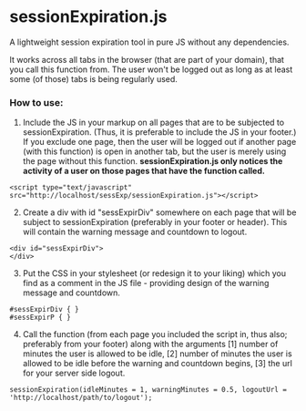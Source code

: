 # sessionExpiration.js
A lightweight session expiration tool in pure JS without any dependencies.

It works across all tabs in the browser (that are part of your domain), that you call this function from. The user won't be logged out as long as at least some (of those) tabs is being regularly used.

### How to use:

1. Include the JS in your markup on all pages that are to be subjected to sessionExpiration. (Thus, it is preferable to include the JS in your footer.) If you exclude one page, then the user will be logged out if another page (with this function) is open in another tab, but the user is merely using the page without this function. **sessionExpiration.js only notices the activity of a user on those pages that have the function called.**

```
<script type="text/javascript" src="http://localhost/sessExp/sessionExpiration.js"></script>
```

2. Create a div with id "sessExpirDiv" somewhere on each page that will be subject to sessionExpiration (preferably in your footer or header). This will contain the warning message and countdown to logout.

```
<div id="sessExpirDiv">
</div>
```

3. Put the CSS in your stylesheet (or redesign it to your liking) which you find as a comment in the JS file - providing design of the warning message and countdown.

```
#sessExpirDiv { }
#sessExpirP { }
```

4. Call the function (from each page you included the script in, thus also; preferably from your footer) along with the arguments [1] number of minutes the user is allowed to be idle, [2] number of minutes the user is allowed to be idle before the warning and countdown begins, [3] the url for your server side logout.

```
sessionExpiration(idleMinutes = 1, warningMinutes = 0.5, logoutUrl = 'http://localhost/path/to/logout');
```
